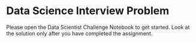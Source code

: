 # Data Science Interview Problem
Please open the Data Scientist Challenge Notebook to get started. Look at the solution only after you have completed the assignment.
